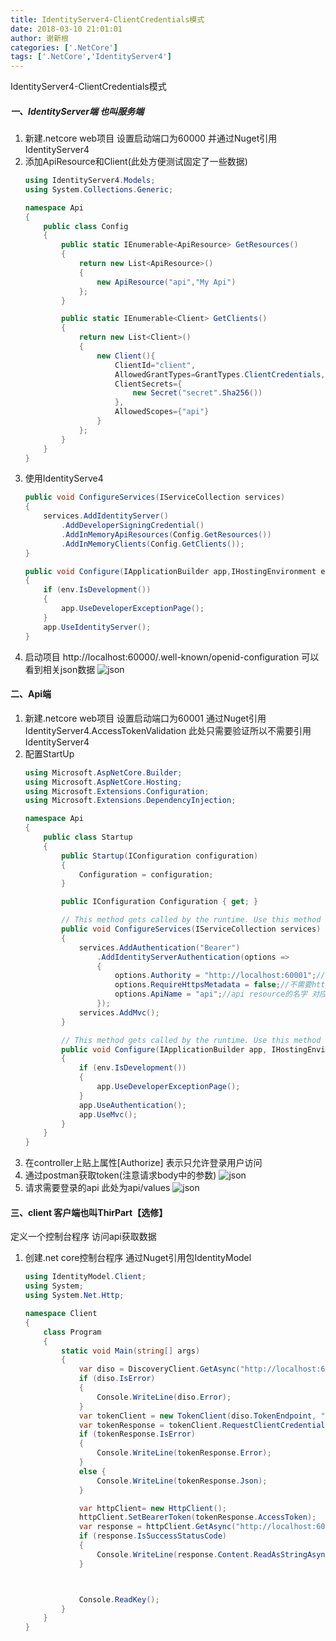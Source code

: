 ```yaml
---
title: IdentityServer4-ClientCredentials模式
date: 2018-03-10 21:01:01
author: 谢新根
categories: ['.NetCore']
tags: ['.NetCore','IdentityServer4']
---
```


IdentityServer4-ClientCredentials模式
<!-- more -->

##### 一、IdentityServer端 也叫服务端
1. 新建.netcore web项目 设置启动端口为60000 并通过Nuget引用IdentityServer4
2. 添加ApiResource和Client(此处方便测试固定了一些数据)
    ``` cs
    using IdentityServer4.Models;
    using System.Collections.Generic;

    namespace Api
    {
        public class Config
        {
            public static IEnumerable<ApiResource> GetResources()
            {
                return new List<ApiResource>()
                {
                    new ApiResource("api","My Api")
                };
            }

            public static IEnumerable<Client> GetClients()
            {
                return new List<Client>()
                {
                    new Client(){
                        ClientId="client",
                        AllowedGrantTypes=GrantTypes.ClientCredentials,
                        ClientSecrets={
                            new Secret("secret".Sha256())
                        },
                        AllowedScopes={"api"}
                    }
                };
            }
        }
    }
    ```
3. 使用IdentityServe4
    ``` cs
    public void ConfigureServices(IServiceCollection services)
    {
        services.AddIdentityServer()
            .AddDeveloperSigningCredential()
            .AddInMemoryApiResources(Config.GetResources())
            .AddInMemoryClients(Config.GetClients());
    }

    public void Configure(IApplicationBuilder app,IHostingEnvironment env)
    {
        if (env.IsDevelopment())
        {
            app.UseDeveloperExceptionPage();
        }
        app.UseIdentityServer();
    }
    ```
4. 启动项目 http://localhost:60000/.well-known/openid-configuration 可以看到相关json数据
![json](~@post-img/dotnetcore/identityserver4/01/1-0401.png)

#### 二、Api端
1. 新建.netcore web项目 设置启动端口为60001 
通过Nuget引用IdentityServer4.AccessTokenValidation 此处只需要验证所以不需要引用IdentityServer4
2. 配置StartUp
    ``` cs
    using Microsoft.AspNetCore.Builder;
    using Microsoft.AspNetCore.Hosting;
    using Microsoft.Extensions.Configuration;
    using Microsoft.Extensions.DependencyInjection;

    namespace Api
    {
        public class Startup
        {
            public Startup(IConfiguration configuration)
            {
                Configuration = configuration;
            }

            public IConfiguration Configuration { get; }

            // This method gets called by the runtime. Use this method to add services to the container.
            public void ConfigureServices(IServiceCollection services)
            {
                services.AddAuthentication("Bearer")
                    .AddIdentityServerAuthentication(options =>
                    {
                        options.Authority = "http://localhost:60001";//设置认证服务器地址
                        options.RequireHttpsMetadata = false;//不需要https
                        options.ApiName = "api";//api resource的名字 对应定义的ApiResource中的name
                    });
                services.AddMvc();
            }

            // This method gets called by the runtime. Use this method to configure the HTTP request pipeline.
            public void Configure(IApplicationBuilder app, IHostingEnvironment env)
            {
                if (env.IsDevelopment())
                {
                    app.UseDeveloperExceptionPage();
                }
                app.UseAuthentication();
                app.UseMvc();
            }
        }
    }
    ```
3. 在controller上贴上属性[Authorize] 表示只允许登录用户访问
4. 通过postman获取token(注意请求body中的参数)
![json](~@post-img/dotnetcore/identityserver4/01/2-0401.png)
5. 请求需要登录的api 此处为api/values
![json](~@post-img/dotnetcore/identityserver4/01/2-0501.png)

#### 三、client 客户端也叫ThirPart【选修】
定义一个控制台程序 访问api获取数据
1. 创建.net core控制台程序 通过Nuget引用包IdentityModel
    ``` cs
    using IdentityModel.Client;
    using System;
    using System.Net.Http;

    namespace Client
    {
        class Program
        {
            static void Main(string[] args)
            {
                var diso = DiscoveryClient.GetAsync("http://localhost:60000").Result;
                if (diso.IsError)
                {
                    Console.WriteLine(diso.Error);
                }
                var tokenClient = new TokenClient(diso.TokenEndpoint, "client", "secret");
                var tokenResponse = tokenClient.RequestClientCredentialsAsync("api").Result;
                if (tokenResponse.IsError)
                {
                    Console.WriteLine(tokenResponse.Error);
                }
                else {
                    Console.WriteLine(tokenResponse.Json);
                }

                var httpClient= new HttpClient();
                httpClient.SetBearerToken(tokenResponse.AccessToken);
                var response = httpClient.GetAsync("http://localhost:60001/api/values").Result;
                if (response.IsSuccessStatusCode)
                {
                    Console.WriteLine(response.Content.ReadAsStringAsync().Result);
                }



                Console.ReadKey();
            }
        }
    }

    ```